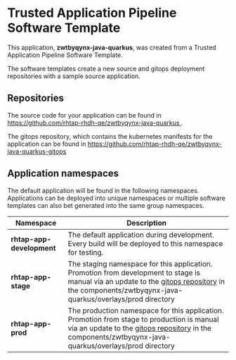 # Trusted Application Pipeline Software Template

This application, **zwtbyqynx-java-quarkus**, was created from a Trusted Application Pipeline Software Template.

The software templates create a new source and gitops deployment repositories with a sample source application. 

## Repositories

The source code for your application can be found in [https://github.com/rhtap-rhdh-qe/zwtbyqynx-java-quarkus ](https://github.com/rhtap-rhdh-qe/zwtbyqynx-java-quarkus ).
 
The gitops repository, which contains the kubernetes manifests for the application can be found in 
[https://github.com/rhtap-rhdh-qe/zwtbyqynx-java-quarkus-gitops ](https://github.com/rhtap-rhdh-qe/zwtbyqynx-java-quarkus-gitops ) 

## Application namespaces 

The default application will be found in the following namespaces. Applications can be deployed into unique namespaces or multiple software templates can also bet generated into the same group namespaces.  

|  Namespace   |  Description   |  
| -------- | -------- |   
| **rhtap-app-development** | The default application during development. Every build will be deployed to this namespace for testing. | 
| **rhtap-app-stage** | The staging namespace for this application. Promotion from development to stage is manual via an update to the [gitops repository](https://github.com/rhtap-rhdh-qe/zwtbyqynx-java-quarkus-gitops ) in the components/zwtbyqynx-java-quarkus/overlays/prod directory |  
| **rhtap-app-prod** | The production namespace for this application. Promotion from stage to production is manual via an update to the [gitops repository](https://github.com/rhtap-rhdh-qe/zwtbyqynx-java-quarkus-gitops ) in the components/zwtbyqynx-java-quarkus/overlays/prod directory | 